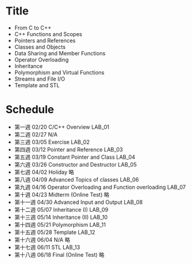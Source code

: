 # Title

* From C to C++
* C++ Functions and Scopes
* Pointers and References
* Classes and Objects
* Data Sharing and Member Functions
* Operator Overloading
* Inheritance
* Polymorphism and Virtual Functions
* Streams and File I/O
* Template and STL

# Schedule

* 第一週 02/20 C/C++ Overview LAB_01
* 第二週 02/27 N/A
* 第三週 03/05 Exercise LAB_02
* 第四週 03/12 Pointer and Reference LAB_03
* 第五週 03/19 Constant Pointer and Class LAB_04
* 第六週 03/26 Constructor and Destructor LAB_05
* 第七週 04/02 Holiday 略
* 第八週 04/09 Advanced Topics of classes LAB_06
* 第九週 04/16 Operator Overloading and Function overloading LAB_07
* 第十週 04/23 Midterm (Online Test) 略
* 第十一週 04/30 Advanced Input and Output LAB_08
* 第十二週 05/07 Inheritance (I) LAB_09
* 第十三週 05/14 Inheritance (II) LAB_10
* 第十四週 05/21 Polymorphism LAB_11
* 第十五週 05/28 Template LAB_12
* 第十六週 06/04 N/A 略
* 第十七週 06/11 STL LAB_13
* 第十八週 06/18 Final (Online Test) 略
